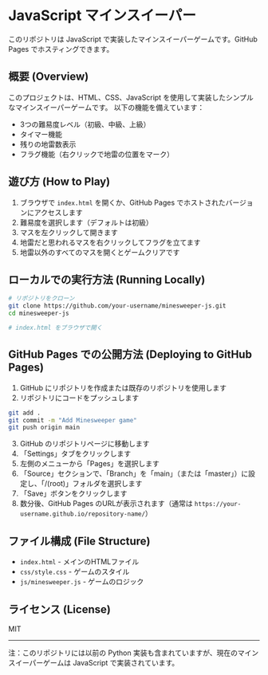 # JavaScript マインスイーパー

このリポジトリは JavaScript で実装したマインスイーパーゲームです。GitHub Pages でホスティングできます。

## 概要 (Overview)

このプロジェクトは、HTML、CSS、JavaScript を使用して実装したシンプルなマインスイーパーゲームです。
以下の機能を備えています：

- 3つの難易度レベル（初級、中級、上級）
- タイマー機能
- 残りの地雷数表示
- フラグ機能（右クリックで地雷の位置をマーク）

## 遊び方 (How to Play)

1. ブラウザで `index.html` を開くか、GitHub Pages でホストされたバージョンにアクセスします
2. 難易度を選択します（デフォルトは初級）
3. マスを左クリックして開きます
4. 地雷だと思われるマスを右クリックしてフラグを立てます
5. 地雷以外のすべてのマスを開くとゲームクリアです

## ローカルでの実行方法 (Running Locally)

```bash
# リポジトリをクローン
git clone https://github.com/your-username/minesweeper-js.git
cd minesweeper-js

# index.html をブラウザで開く
```

## GitHub Pages での公開方法 (Deploying to GitHub Pages)

1. GitHub にリポジトリを作成または既存のリポジトリを使用します
2. リポジトリにコードをプッシュします

```bash
git add .
git commit -m "Add Minesweeper game"
git push origin main
```

3. GitHub のリポジトリページに移動します
4. 「Settings」タブをクリックします
5. 左側のメニューから「Pages」を選択します
6. 「Source」セクションで、「Branch」を「main」（または「master」）に設定し、「/(root)」フォルダを選択します
7. 「Save」ボタンをクリックします
8. 数分後、GitHub Pages のURLが表示されます（通常は `https://your-username.github.io/repository-name/`）

## ファイル構成 (File Structure)

- `index.html` - メインのHTMLファイル
- `css/style.css` - ゲームのスタイル
- `js/minesweeper.js` - ゲームのロジック

## ライセンス (License)

MIT

---

注：このリポジトリには以前の Python 実装も含まれていますが、現在のマインスイーパーゲームは JavaScript で実装されています。
